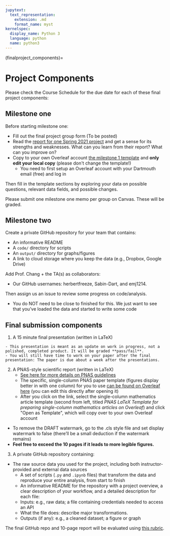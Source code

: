 ```yaml
---
jupytext:
  text_representation:
    extension: .md
    format_name: myst
kernelspec:
  display_name: Python 3
  language: python
  name: python3
---
```


(finalproject_components)=

# Project Components

Please check the Course Schedule for the due date for each of these final project components:


## Milestone one

Before starting milestone one: 
<!-- - Fill out [the final project group form](https://forms.gle/QMXzFohZ5yxs94yD6) -->
- Fill out the final project group form (To be posted)
- Read the [report for one Spring 2021 project](https://github.com/rebeccajohnson88/qss20_s21_proj/tree/main/memos/final_papers) and get a sense for its strengths and weaknesses. What can you learn from their report? What can you improve on?
- Copy to your own Overleaf account [the milestone 1 template](https://www.overleaf.com/read/kpcppvrvdkmh) and **only edit your local copy** (please don't change the template!)
  - You need to first setup an Overleaf account with your Dartmouth email (free) and log in

Then fill in the template sections by exploring your data on possible questions, relevant data fields, and possible changes.

Please submit one milestone one memo per group on Canvas. These will be graded.


## Milestone two

Create a private GitHub repository for your team that contains:
- An informative README
- A `code/` directory for scripts
- An `output/` directory for graphs/figures
- A link to cloud storage where you keep the data (e.g., Dropbox, Google Drive)

Add Prof. Chang + the TA(s) as collaborators:
- Our GitHub usernames: herbertfreeze, Sabin-Dart, and emj1214.

Then assign us an issue to review some progress on code/analysis.
- You do NOT need to be close to finished for this. We just want to see that you’ve loaded the data and started to write some code


## Final submission components

1. A 15 minute final presentation (written in LaTeX)
<!-- 	- Build your presentation from [this slide template](https://www.overleaf.com/5326326236xjqkschrjhrs) 
		- **Copy this template to your own Overleaf before editing!** -->
	- This presentation is meant as an update on work in progress, not a polished, completed product. It will be graded **pass/fail**.
	- You will still have time to work on your paper after the final presentation: The paper is due about a week after the presentations.

2. A PNAS-style scientific report (written in LaTeX)
	- [See here for more details on PNAS guidelines](https://www.pnas.org/authors/submitting-your-manuscript)
	- The specific, single-column PNAS paper template (figures display better in with one column) for you to use [can be found on Overleaf here](https://www.overleaf.com/gallery/tagged/pnas) (you can edit this directly after opening it)
    - After you click on the link, select the single-column mathematics article template (second from left, titled *PNAS LaTeX Template for preparing single-column mathematics articles on Overleaf*) and click "Open as Template", which will copy over to your own Overleaf account
  - To remove the DRAFT watermark, go to the .cls style file and set display watermark to false (there’ll be a small deduction if the watermark remains)
  - **Feel free to exceed the 10 pages if it leads to more legible figures.**

3. A private GitHub repository containing:
  - The raw source data you used for the project, including both instructor-provided and external data sources
	- A set of scripts (`.py` and `.ipynb` files) that transform the data and reproduce your entire analysis, from start to finish 
	- An informative README for the repository with a project overview, a clear description of your workflow, and a detailed description for each file:
    - Inputs: e.g., raw data; a file containing credentials needed to access an API
    - What the file does: describe major transformations.
    - Outputs (if any): e.g., a cleaned dataset; a figure or graph

The final GitHub repo and 10-page report will be evaluated using [this rubric](https://github.com/herbertfreeze/QSS_Public/blob/main/finalproj_guidelines/final_project_rubric.csv).